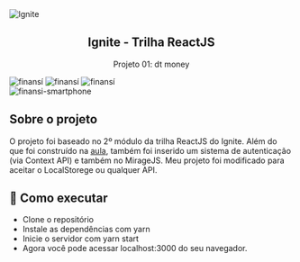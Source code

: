 <img alt="Ignite" src="https://i.imgur.com/eCVyxxy.png">
<h2 align="center">
  Ignite - Trilha ReactJS
</h2>
<p align="center">
  Projeto 01: dt money
</p>
<img alt="finansí" src="https://imgur.com/B5JizMA.png">
<img alt="finansí" src="https://i.imgur.com/HZiCwwN.png">
<img alt="finansí" src="https://i.imgur.com/14YQU6p.png">
<div aling="center">
  <img alt="finansi-smartphone" src="https://i.imgur.com/oGJiO18.png">
</div>

## Sobre o projeto

O projeto foi baseado no 2º módulo da trilha ReactJS do Ignite. Além do que foi construído na [aula](https://github.com/matheuslanduci/aula02-trilha-react), também foi inserido um sistema de autenticação (via Context API) e também no MirageJS. Meu projeto foi modificado para aceitar o LocalStorege ou qualquer API.

## 🚀 Como executar

- Clone o repositório
- Instale as dependências com yarn
- Inicie o servidor com yarn start
- Agora você pode acessar localhost:3000 do seu navegador.
